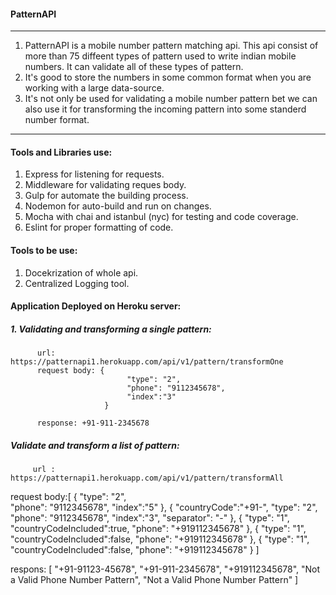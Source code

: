 #### PatternAPI
----
1. PatternAPI is a mobile number pattern matching api. This api consist of more than 75 diffeent types of pattern used to write indian mobile numbers. It can validate all of these types of pattern. 
2. It's good to store the numbers in some common format when you are working with a large data-source. 
3. It's not only be used for validating a mobile number pattern bet we can also use it for transforming the incoming pattern into some standerd number format.
----

#### Tools and Libraries use:
1. Express for listening for requests.
2. Middleware for validating reques body.
3. Gulp for automate the building process.
4. Nodemon for auto-build and run on changes.
5. Mocha with chai and istanbul (nyc) for testing and code coverage.
6. Eslint for proper formatting of code.


#### Tools to be use:
1. Docekrization of whole api.
2. Centralized Logging tool.


#### Application Deployed on Heroku server:
##### 1. Validating and transforming a single pattern:
          url: https://patternapi1.herokuapp.com/api/v1/pattern/transformOne
          request body: {
                              "type": "2",  
                              "phone": "9112345678",
                              "index":"3"
                         }
                         
          response: +91-911-2345678
          
##### Validate and transform a list of pattern:
         url : https://patternapi1.herokuapp.com/api/v1/pattern/transformAll
 request body:[
    {
    "type": "2",  
    "phone": "9112345678",
    "index":"5"
    },
     {
     "countryCode":"+91-",
    "type": "2",  
    "phone": "9112345678",
    "index":"3",
    "separator": "-"
    },
    {
    "type": "1", 
    "countryCodeIncluded":true, 
    "phone": "+919112345678"
    },
    {
    "type": "1", 
    "countryCodeIncluded":false, 
    "phone": "+919112345678"
    },
     {
    "type": "1", 
    "countryCodeIncluded":false, 
    "phone": "+919112345678"
    }
]

respons: [
    "+91-91123-45678",
    "+91-911-2345678",
    "+919112345678",
    "Not a Valid Phone Number Pattern",
    "Not a Valid Phone Number Pattern"
]
          
